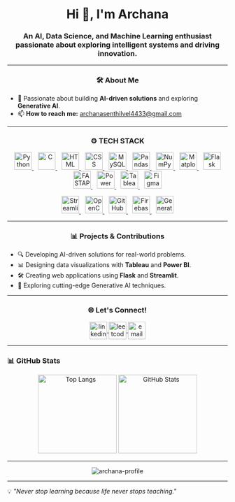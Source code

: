 
<!-- Profile Header -->
<h1 align="center">Hi 👋, I'm Archana</h1>
<h3 align="center">An AI, Data Science, and Machine Learning enthusiast passionate about exploring intelligent systems and driving innovation.</h3>


---

<h3 align="center">🛠️ About Me</h3>

<div align="left">
  <ul>
    <li>🔭 Passionate about building <b>AI-driven solutions</b> and exploring <b>Generative AI</b>.</li>
    <li>📫 <b>How to reach me:</b> <a href="mailto:archanasenthilvel4433@gmail.com">archanasenthilvel4433@gmail.com</a></li>
  </ul>
</div>


---

<!-- Tech Stack Section -->
<h3 align="center">⚙️ TECH STACK</h3>

<p align="center">
  <!-- Programming Languages -->
  <a href="https://www.python.org" target="_blank" style="margin: 5px;">
    <img src="https://cdn-icons-png.flaticon.com/512/5968/5968350.png" alt="Python" width="40" height="40"/>
  </a>
  
  <a href="https://www.w3schools.com/c/" target="_blank" style="margin: 5px;">
    <img src="https://upload.wikimedia.org/wikipedia/commons/1/19/C_Logo.png" alt="C" width="40" height="40"/>
  </a>
  
  <a href="https://www.w3schools.com/html/" target="_blank" style="margin: 5px;">
    <img src="https://cdn-icons-png.flaticon.com/512/732/732212.png" alt="HTML" width="40" height="40"/>
  </a>
  
  <a href="https://www.w3schools.com/css/" target="_blank" style="margin: 5px;">
    <img src="https://cdn-icons-png.flaticon.com/512/732/732190.png" alt="CSS" width="40" height="40"/>
  </a>
  
  <a href="https://www.mysql.com/" target="_blank" style="margin: 5px;">
    <img src="https://cdn-icons-png.flaticon.com/512/919/919836.png" alt="MySQL" width="40" height="40"/>
  </a>

  <a href="https://pandas.pydata.org/" target="_blank" style="margin: 5px;">
    <img src="https://pandas.pydata.org/static/img/pandas_white.svg" alt="Pandas" width="40" height="40"/>
  </a>
  
  <a href="https://numpy.org/" target="_blank" style="margin: 5px;">
    <img src="https://upload.wikimedia.org/wikipedia/commons/thumb/3/31/NumPy_logo_2020.svg/1200px-NumPy_logo_2020.svg.png" alt="NumPy" width="40" height="40"/>
  </a>
  
  <a href="https://matplotlib.org/" target="_blank" style="margin: 5px;">
    <img src="https://upload.wikimedia.org/wikipedia/commons/8/84/Matplotlib_icon.svg" alt="Matplotlib" width="40" height="40"/>
  </a>
  
  <!-- Frameworks and Libraries -->
  <a href="https://flask.palletsprojects.com/" target="_blank" style="margin: 5px;">
    <img src="https://icon2.cleanpng.com/20180829/okc/kisspng-flask-python-web-framework-representational-state-flask-stickker-1713946755581.webp" alt="Flask" width="40" height="40"/>
  </a>
  <a href="https://fastapi.tiangolo.com/" target="_blank" style="margin: 5px;">
    <img src="https://cdn.worldvectorlogo.com/logos/fastapi.svg" alt="FASTAPI" width="40" height="40"/>
  </a>
    <!-- Tools -->
  <a href="https://powerbi.microsoft.com/" target="_blank" style="margin: 5px;">
    <img src="https://upload.wikimedia.org/wikipedia/commons/c/cf/New_Power_BI_Logo.svg" alt="Power BI" width="40" height="40"/>
  </a>
  
  <a href="https://www.tableau.com/" target="_blank" style="margin: 5px;">
    <img src="https://cdn.worldvectorlogo.com/logos/tableau-software.svg" alt="Tableau" width="40" height="40"/>
  </a>
  
  <a href="https://figma.com/" target="_blank" style="margin: 5px;">
    <img src="https://upload.wikimedia.org/wikipedia/commons/3/33/Figma-logo.svg" alt="Figma" width="40" height="40"/>
  </a>
</p>

<p align="center">
  
  <a href="https://streamlit.io/" target="_blank" style="margin: 5px;">
    <img src="https://avatars.githubusercontent.com/u/45109972?s=200&v=4" alt="Streamlit" width="40" height="40"/>
  </a>
  
  <a href="https://opencv.org/" target="_blank" style="margin: 5px;">
    <img src="https://w7.pngwing.com/pngs/978/465/png-transparent-learning-opencv-computer-vision-machine-learning-c-robotics-text-computer-logo-thumbnail.png" alt="OpenCV" width="40" height="40"/>
  </a>

  
  <a href="https://git-scm.com/" target="_blank" style="margin: 5px;">
    <img src="https://upload.wikimedia.org/wikipedia/commons/9/91/Octicons-mark-github.svg" alt="GitHub" width="40" height="40"/>
  </a>
  
  <!-- Databases -->
  <a href="https://firebase.google.com/" target="_blank" style="margin: 5px;">
    <img src="https://www.vectorlogo.zone/logos/firebase/firebase-icon.svg" alt="Firebase" width="40" height="40"/>
  </a>

  <!-- Generative AI -->
  <a href="https://openai.com/" target="_blank" style="margin: 5px;">
    <img src="https://static.vecteezy.com/system/resources/previews/022/227/364/non_2x/openai-chatgpt-logo-icon-free-png.png" alt="Generative AI" width="40" height="40"/>
  </a>
</p>


---

<!-- Projects & Contributions Section -->
<h3 align="center">📊 Projects & Contributions</h3>
<ul>
  <li>🔍 Developing AI-driven solutions for real-world problems.</li>
  <li>📊 Designing data visualizations with <b>Tableau</b> and <b>Power BI</b>.</li>
  <li>🛠️ Creating web applications using <b>Flask</b> and <b>Streamlit</b>.</li>
  <li>🌟 Exploring cutting-edge Generative AI techniques.</li>
</ul>

---

<!-- Let's Connect Section -->
<h3 align="center">🌐 Let's Connect!</h3>
<p align="center">
  <a href="https://www.linkedin.com/in/archanasenthilvel" target="_blank">
    <img align="center" src="https://cdn-icons-png.flaticon.com/512/174/174857.png" alt="linkedin" height="40" width="40" />
  </a>
  <a href="https://leetcode.com/u/Archanasenthilvel2004/" target="_blank">
    <img align="center" src="https://upload.wikimedia.org/wikipedia/commons/1/19/LeetCode_logo_black.png" alt="leetcode" height="40" width="40" />
  </a>
  <a href="mailto:archanasenthilvel4433@gmail.com" target="_blank">
    <img align="center" src="https://png.pngtree.com/png-vector/20230817/ourmid/pngtree-google-email-mail-application-vector-png-image_9183278.png" alt="email" height="40" width="40" />
  </a>
</p>



---


### 📊 GitHub Stats

<p align="center">
  <img height="180em" src="https://github-readme-stats.vercel.app/api/top-langs/?username=ArchanaSenthilvel&layout=compact&langs_count=7&theme=light" alt="Top Langs" />
  <img height="180em" src="https://github-readme-stats.vercel.app/api?username=ArchanaSenthilvel&show_icons=true&theme=light" alt="GitHub Stats" />
</p>


---



<!-- Profile Views -->
<p align="center">
  <img src="https://komarev.com/ghpvc/?username=Archana&label=Profile%20Views&color=0e75b6&style=flat" alt="archana-profile" />
</p>



---

💡 *"Never stop learning because life never stops teaching."*



